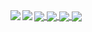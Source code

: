 <a href="https://github.com/anuraghazra/github-readme-stats">
  <img align="left" src="https://github-readme-stats.vercel.app/api?username=tanglespace&theme=midnight-purple&show_icons=true" />
</a>
<a href="https://github.com/anuraghazra/github-readme-stats">
  <img align="left" src="https://github-readme-stats.vercel.app/api/top-langs/?username=tanglespace&hide=jupyter%20notebook&theme=midnight-purple" />
</a>

<a href="https://github.com/TangleSpace/hydralit">
  <img align="center" src="https://github-readme-stats.vercel.app/api/pin/?username=tanglespace&repo=hydralit&theme=midnight-purple&show_icons=true" />
</a>
<a href="https://github.com/TangleSpace/hydralit_components">
  <img align="center" src="https://github-readme-stats.vercel.app/api/pin/?username=tanglespace&repo=hydralit_components&theme=midnight-purple&show_icons=true" />
</a>
<a href="https://github.com/TangleSpace/hydralit-example">
  <img align="center" src="https://github-readme-stats.vercel.app/api/pin/?username=tanglespace&repo=hydralit-example&theme=midnight-purple&show_icons=true" />
</a>
<a href="https://github.com/TangleSpace/hotstepper">
  <img align="center" src="https://github-readme-stats.vercel.app/api/pin/?username=tanglespace&repo=hotstepper&theme=midnight-purple&show_icons=true" />
</a>

<!--
**TangleSpace/tanglespace** is a ✨ _special_ ✨ repository because its `README.md` (this file) appears on your GitHub profile.

Here are some ideas to get you started:

- 🔭 I’m currently working on ...
- 🌱 I’m currently learning ...
- 👯 I’m looking to collaborate on ...
- 🤔 I’m looking for help with ...
- 💬 Ask me about ...
- 📫 How to reach me: ...
- 😄 Pronouns: ...
- ⚡ Fun fact: ...
-->
